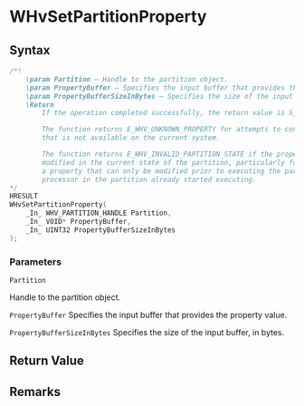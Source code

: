# WHvSetPartitionProperty

## Syntax
```C
/*!
    \param Partition – Handle to the partition object. 
    \param PropertyBuffer – Specifies the input buffer that provides the property value. 
    \param PropertyBufferSizeInBytes – Specifies the size of the input buffer, in bytes. 
    \Return
        If the operation completed successfully, the return value is S_OK. 

        The function returns E_WHV_UNKNOWN_PROPERTY for attempts to configure a property 
        that is not available on the current system. 

        The function returns E_WHV_INVALID_PARTITION_STATE if the property cannot be 
        modified in the current state of the partition, particularly for attempts to set 
        a property that can only be modified prior to executing the partition but a virtual 
        processor in the partition already started executing. 
*/
HRESULT 
WHvSetPartitionProperty( 
    _In_ WHV_PARTITION_HANDLE Partition, 
    _In_ VOID* PropertyBuffer, 
    _In_ UINT32 PropertyBufferSizeInBytes 
); 
```
### Parameters

`Partition`

Handle to the partition object. 

`PropertyBuffer` 
Specifies the input buffer that provides the property value. 

`PropertyBufferSizeInBytes` 
Specifies the size of the input buffer, in bytes. 

## Return Value

## Remarks